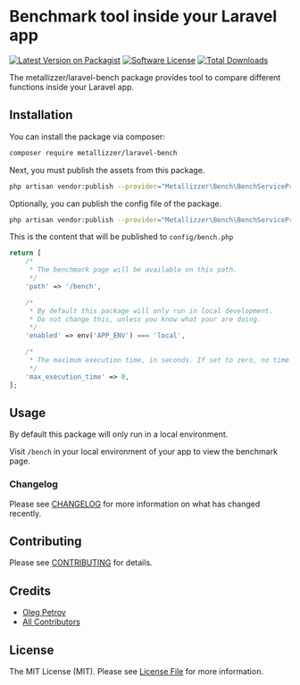 # Benchmark tool inside your Laravel app

[![Latest Version on Packagist](https://img.shields.io/packagist/v/metallizzer/laravel-bench.svg?style=flat-square)](https://packagist.org/packages/metallizzer/laravel-bench)
[![Software License](https://img.shields.io/badge/license-MIT-brightgreen.svg?style=flat-square)](LICENSE)
[![Total Downloads](https://img.shields.io/packagist/dt/metallizzer/laravel-bench.svg?style=flat-square)](https://packagist.org/packages/metallizzer/laravel-bench)

The metallizzer/laravel-bench package provides tool to compare different functions inside your Laravel app.

## Installation

You can install the package via composer:

```bash
composer require metallizzer/laravel-bench
```

Next, you must publish the assets from this package.

```bash
php artisan vendor:publish --provider="Metallizzer\Bench\BenchServiceProvider" --tag="bench-assets"
```

Optionally, you can publish the config file of the package.

```bash
php artisan vendor:publish --provider="Metallizzer\Bench\BenchServiceProvider" --tag="config"
```

This is the content that will be published to `config/bench.php`

```php
return [
    /*
     * The benchmark page will be available on this path.
     */
    'path' => '/bench',

    /*
     * By default this package will only run in local development.
     * Do not change this, unless you know what your are doing.
     */
    'enabled' => env('APP_ENV') === 'local',

    /*
     * The maximum execution time, in seconds. If set to zero, no time limit is imposed.
     */
    'max_execution_time' => 0,
];
```

## Usage

By default this package will only run in a local environment.

Visit `/bench` in your local environment of your app to view the benchmark page.

### Changelog

Please see [CHANGELOG](CHANGELOG.md) for more information on what has changed recently.

## Contributing

Please see [CONTRIBUTING](CONTRIBUTING.md) for details.

## Credits

- [Oleg Petrov](https://github.com/Metallizzer)
- [All Contributors](../../contributors)

## License

The MIT License (MIT). Please see [License File](LICENSE) for more information.
